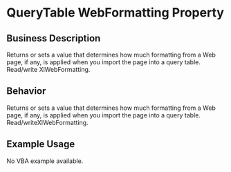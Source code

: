 # QueryTable WebFormatting Property

## Business Description
Returns or sets a value that determines how much formatting from a Web page, if any, is applied when you import the page into a query table. Read/write XlWebFormatting.

## Behavior
Returns or sets a value that determines how much formatting from a Web page, if any, is applied when you import the page into a query table. Read/writeXlWebFormatting.

## Example Usage
No VBA example available.